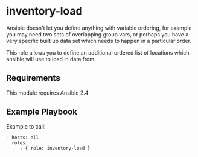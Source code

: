 # inventory-load

Ansible doesn't let you define anything with variable ordering, for example you may need two sets of overlapping group vars, or perhaps you have a very specific built up data set which needs to happen in a particular order.

This role allows you to define an additional ordered list of locations which ansible will use to load in data from.

## Requirements

This module requires Ansible 2.4


Example Playbook
----------------

Example to call:

    - hosts: all
      roles:
         - { role: inventory-load }
